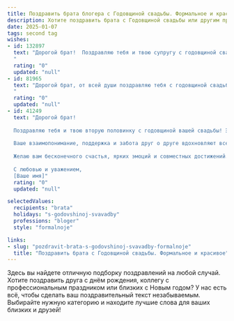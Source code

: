 ```yaml
---
title: Поздравить брата блогера с Годовщиной свадьбы. Формальное и красивое
description: Хотите поздравить брата с Годовщиной свадьбы или другим праздником? Наш ИИ создаст незабываемое поздравление, а вы обязательно выделитесь среди других.  
date: 2025-01-07
tags: second tag
wishes:
- id: 132897
  text: "Дорогой брат!  Поздравляю тебя и твою супругу с годовщиной свадьбы! Желаю вам семейного благополучия, неиссякаемой любви и взаимопонимания. Пусть ваш совместный путь будет наполнен радостью, счастьем и вдохновением, которое, несомненно,  отразится и на твоём творчестве.  Счастья вам!
  "
  rating: "0"
  updated: "null"
- id: 81965
  text: "Дорогой брат, от всей души поздравляю тебя с годовщиной свадьбы! Желаю, чтобы ваш союз был  наполнен счастьем, любовью и взаимопониманием. Пусть твоя блогерская деятельность приносит тебе успех и вдохновение, а семейная жизнь будет  крепкой и уютной.
  "
  rating: "0"
  updated: "null"
- id: 41249
  text: "Дорогой брат!
  
  Поздравляю тебя и твою вторую половинку с годовщиной вашей свадьбы! Этот день символизирует не только вашу крепкую любовь, но и удивительное путешествие, которое вы начали вместе.
  
  Ваше взаимопонимание, поддержка и забота друг о друге вдохновляют всех нас. Как блогер, ты делишься своими мыслями и переживаниями с миллионами, показывая, что настоящая любовь возможна и реальна.
  
  Желаю вам бесконечного счастья, ярких эмоций и совместных достижений. Пусть ваша жизнь будет наполнена гармонией, радостью и взаимопониманием.
  
  С любовью и уважением,
  [Ваше имя]"
  rating: "0"
  updated: "null"

selectedValues:
  recipients: "brata"
  holidays: "s-godovshinoj-svavadby"
  professions: "bloger"
  style: "formalnoje"

links:
- slug: "pozdravit-brata-s-godovshinoj-svavadby-formalnoje"
  title: "Поздравить брата с Годовщиной свадьбы. Формальное и красивое"
---
```


Здесь вы найдете отличную подборку поздравлений на любой случай.
Хотите поздравить друга с днём рождения, коллегу с профессиональным праздником или близких с Новым годом? У нас есть всё, чтобы сделать ваш поздравительный текст незабываемым. Выбирайте нужную категорию и находите лучшие слова для ваших близких и друзей!
